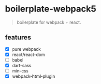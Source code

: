 # boilerplate-webpack5
> boilerplate for webpack + react.


## features
- [x] pure webpack
- [x] react/react-dom
- [ ] babel
- [x] dart-sass
- [ ] min-css
- [x] webpack-html-plugin
